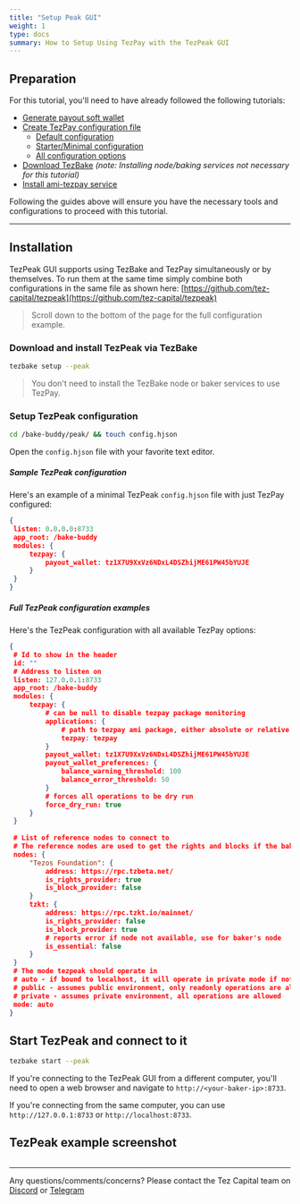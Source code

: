```yaml
---
title: "Setup Peak GUI"
weight: 1
type: docs
summary: How to Setup Using TezPay with the TezPeak GUI
---
```


## Preparation

For this tutorial, you'll need to have already followed the following tutorials:
* [Generate payout soft wallet](/tezpay/tutorials/how-to-setup/#preparation-step-3---payout-wallet-optional)
* [Create TezPay configuration file](https://docs.tez.capital/tezpay/tutorials/how-to-setup/#setup-step-1a-configuration-file-simple)
  + [Default configuration](https://docs.tez.capital/tezpay/configuration/examples/default/)
  + [Starter/Minimal configuration](https://docs.tez.capital/tezpay/configuration/examples/starter/)
  + [All configuration options](https://docs.tez.capital/tezpay/configuration/examples/sample/)
* [Download TezBake](/tezbake/tutorials/how-to-bake/#download-and-copy-tezbake) _(note: Installing node/baking services not necessary for this tutorial)_
* [Install ami-tezpay service](https://github.com/tez-capital/ami-tezpay)

Following the guides above will ensure you have the necessary tools and configurations to proceed with this tutorial.

---

## Installation

TezPeak GUI supports using TezBake and TezPay simultaneously or by themselves. To run them at the same time simply combine both configurations in the same file as shown here: [https://github.com/tez-capital/tezpeak](https://github.com/tez-capital/tezpeak)

> Scroll down to the bottom of the page for the full configuration example.

### Download and install TezPeak via TezBake

   ```bash
   tezbake setup --peak
   ```

> You don't need to install the TezBake node or baker services to use TezPay.

### Setup TezPeak configuration

   ```bash
   cd /bake-buddy/peak/ && touch config.hjson
   ```

Open the `config.hjson` file with your favorite text editor. 

##### Sample TezPeak configuration

Here's an example of a minimal TezPeak `config.hjson` file with just TezPay configured:

   ```json
{
    listen: 0.0.0.0:8733
    app_root: /bake-buddy
    modules: {
        tezpay: {
            payout_wallet: tz1X7U9XxVz6NDxL4DSZhijME61PW45bYUJE
        }
    }
}
   ```

##### Full TezPeak configuration examples

Here's the TezPeak configuration with all available TezPay options:

   ```json
{
	# Id to show in the header
    id: ""
	# Address to listen on
    listen: 127.0.0.1:8733
    app_root: /bake-buddy
    modules: {
        tezpay: {
			# can be null to disable tezpay package monitoring
            applications: {
				# path to tezpay ami package, either absolute or relative to parent directory peak
                tezpay: tezpay
            }
            payout_wallet: tz1X7U9XxVz6NDxL4DSZhijME61PW45bYUJE
            payout_wallet_preferences: {
                balance_warning_threshold: 100
                balance_error_threshold: 50
            }
			# forces all operations to be dry run
            force_dry_run: true
        }
    }
	
	# List of reference nodes to connect to
	# The reference nodes are used to get the rights and blocks if the baker's node is not available
    nodes: {
        "Tezos Foundation": {
            address: https://rpc.tzbeta.net/
            is_rights_provider: true
            is_block_provider: false
        }
        tzkt: {
            address: https://rpc.tzkt.io/mainnet/
            is_rights_provider: false
            is_block_provider: true
	        # reports error if node not available, use for baker's node
            is_essential: false
        }
    }
	# The mode tezpeak should operate in
	# auto - if bound to localhost, it will operate in private mode if not, it will operate in public mode
	# public - assumes public environment, only readonly operations are allowed
	# private - assumes private environment, all operations are allowed
    mode: auto
}
   ```

## Start TezPeak and connect to it

   ```bash
   tezbake start --peak
   ```

If you're connecting to the TezPeak GUI from a different computer, you'll need to open a web browser and navigate to `http://<your-baker-ip>:8733`. 

If you're connecting from the same computer, you can use `http://127.0.0.1:8733` or `http://localhost:8733`.

## TezPeak example screenshot

![<TezPeak example screenshot>](/tezbake/tutorial/tezpeakexample.png) 

---

Any questions/comments/concerns? Please contact the Tez Capital team on
[Discord](https://discord.gg/cVGMA4MaNM) or [Telegram](https://t.me/tezcapital) 